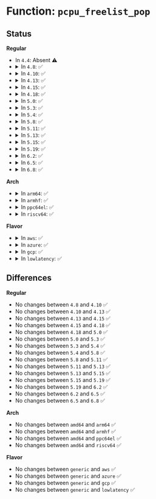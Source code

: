 # Function: <code>pcpu_freelist_pop</code>

## Status
<b>Regular</b>
<ul>
<li>
In <code>4.4</code>: Absent ⚠️
</li>
<li>
<details>
<summary>In <code>4.8</code>: ✅</summary>

```c
struct pcpu_freelist_node *pcpu_freelist_pop(struct pcpu_freelist *s);
```

**Collision:** Unique Global

**Inline:** No

**Transformation:** False

**Instances:**

```
In kernel/bpf/percpu_freelist.c (ffffffff81188040)
Location: kernel/bpf/percpu_freelist.c:77
Inline: False
Direct callers:
  - kernel/bpf/hashtab.c:alloc_htab_elem
  - kernel/bpf/stackmap.c:bpf_get_stackid
```
**Symbols:**

```
ffffffff81188040-ffffffff811880e7: pcpu_freelist_pop (STB_GLOBAL)
```
</details>
</li>
<li>
<details>
<summary>In <code>4.10</code>: ✅</summary>

```c
struct pcpu_freelist_node *pcpu_freelist_pop(struct pcpu_freelist *s);
```

**Collision:** Unique Global

**Inline:** No

**Transformation:** False

**Instances:**

```
In kernel/bpf/percpu_freelist.c (ffffffff81196000)
Location: kernel/bpf/percpu_freelist.c:77
Inline: False
Direct callers:
  - kernel/bpf/hashtab.c:alloc_htab_elem
  - kernel/bpf/stackmap.c:bpf_get_stackid
```
**Symbols:**

```
ffffffff81196000-ffffffff811960a9: pcpu_freelist_pop (STB_GLOBAL)
```
</details>
</li>
<li>
<details>
<summary>In <code>4.13</code>: ✅</summary>

```c
struct pcpu_freelist_node *pcpu_freelist_pop(struct pcpu_freelist *s);
```

**Collision:** Unique Global

**Inline:** No

**Transformation:** False

**Instances:**

```
In kernel/bpf/percpu_freelist.c (ffffffff8119d590)
Location: kernel/bpf/percpu_freelist.c:77
Inline: False
Direct callers:
  - kernel/bpf/hashtab.c:alloc_htab_elem
  - kernel/bpf/hashtab.c:htab_map_alloc
  - kernel/bpf/stackmap.c:bpf_get_stackid
```
**Symbols:**

```
ffffffff8119d590-ffffffff8119d638: pcpu_freelist_pop (STB_GLOBAL)
```
</details>
</li>
<li>
<details>
<summary>In <code>4.15</code>: ✅</summary>

```c
struct pcpu_freelist_node *pcpu_freelist_pop(struct pcpu_freelist *s);
```

**Collision:** Unique Global

**Inline:** No

**Transformation:** False

**Instances:**

```
In kernel/bpf/percpu_freelist.c (ffffffff811ad130)
Location: kernel/bpf/percpu_freelist.c:77
Inline: False
Direct callers:
  - kernel/bpf/hashtab.c:alloc_htab_elem
  - kernel/bpf/hashtab.c:htab_map_alloc
  - kernel/bpf/stackmap.c:bpf_get_stackid
```
**Symbols:**

```
ffffffff811ad130-ffffffff811ad1f3: pcpu_freelist_pop (STB_GLOBAL)
```
</details>
</li>
<li>
<details>
<summary>In <code>4.18</code>: ✅</summary>

```c
struct pcpu_freelist_node *pcpu_freelist_pop(struct pcpu_freelist *s);
```

**Collision:** Unique Global

**Inline:** No

**Transformation:** False

**Instances:**

```
In kernel/bpf/percpu_freelist.c (ffffffff811c46b0)
Location: kernel/bpf/percpu_freelist.c:77
Inline: False
Direct callers:
  - kernel/bpf/hashtab.c:alloc_htab_elem
  - kernel/bpf/hashtab.c:htab_map_alloc
  - kernel/bpf/stackmap.c:bpf_get_stackid
  - kernel/bpf/stackmap.c:bpf_get_stackid
  - kernel/bpf/stackmap.c:bpf_get_stackid
```
**Symbols:**

```
ffffffff811c46b0-ffffffff811c4773: pcpu_freelist_pop (STB_GLOBAL)
```
</details>
</li>
<li>
<details>
<summary>In <code>5.0</code>: ✅</summary>

```c
struct pcpu_freelist_node *pcpu_freelist_pop(struct pcpu_freelist *s);
```

**Collision:** Unique Global

**Inline:** No

**Transformation:** False

**Instances:**

```
In kernel/bpf/percpu_freelist.c (ffffffff811d6330)
Location: kernel/bpf/percpu_freelist.c:112
Inline: False
Direct callers:
  - kernel/bpf/hashtab.c:htab_map_alloc
  - kernel/bpf/stackmap.c:bpf_get_stackid
  - kernel/bpf/stackmap.c:bpf_get_stackid
  - kernel/bpf/stackmap.c:bpf_get_stackid
  - kernel/bpf/stackmap.c:bpf_get_stackid
```
**Symbols:**

```
ffffffff811d6330-ffffffff811d6363: pcpu_freelist_pop (STB_GLOBAL)
```
</details>
</li>
<li>
<details>
<summary>In <code>5.3</code>: ✅</summary>

```c
struct pcpu_freelist_node *pcpu_freelist_pop(struct pcpu_freelist *s);
```

**Collision:** Unique Global

**Inline:** No

**Transformation:** False

**Instances:**

```
In kernel/bpf/percpu_freelist.c (ffffffff811eacf0)
Location: kernel/bpf/percpu_freelist.c:109
Inline: False
Direct callers:
  - kernel/bpf/hashtab.c:htab_map_alloc
  - kernel/bpf/stackmap.c:bpf_get_stackid
  - kernel/bpf/stackmap.c:bpf_get_stackid
  - kernel/bpf/stackmap.c:bpf_get_stackid
  - kernel/bpf/stackmap.c:bpf_get_stackid
```
**Symbols:**

```
ffffffff811eacf0-ffffffff811ead23: pcpu_freelist_pop (STB_GLOBAL)
```
</details>
</li>
<li>
<details>
<summary>In <code>5.4</code>: ✅</summary>

```c
struct pcpu_freelist_node *pcpu_freelist_pop(struct pcpu_freelist *s);
```

**Collision:** Unique Global

**Inline:** No

**Transformation:** False

**Instances:**

```
In kernel/bpf/percpu_freelist.c (ffffffff811f7450)
Location: kernel/bpf/percpu_freelist.c:109
Inline: False
Direct callers:
  - kernel/bpf/hashtab.c:htab_map_alloc
  - kernel/bpf/stackmap.c:bpf_get_stackid
  - kernel/bpf/stackmap.c:bpf_get_stackid
  - kernel/bpf/stackmap.c:bpf_get_stackid
  - kernel/bpf/stackmap.c:bpf_get_stackid
```
**Symbols:**

```
ffffffff811f7450-ffffffff811f7483: pcpu_freelist_pop (STB_GLOBAL)
```
</details>
</li>
<li>
<details>
<summary>In <code>5.8</code>: ✅</summary>

```c
struct pcpu_freelist_node *pcpu_freelist_pop(struct pcpu_freelist *s);
```

**Collision:** Unique Global

**Inline:** No

**Transformation:** False

**Instances:**

```
In kernel/bpf/percpu_freelist.c (ffffffff8121b120)
Location: kernel/bpf/percpu_freelist.c:109
Inline: False
Direct callers:
  - kernel/bpf/hashtab.c:htab_map_alloc
  - kernel/bpf/stackmap.c:bpf_get_stackid
  - kernel/bpf/stackmap.c:bpf_get_stackid
  - kernel/bpf/stackmap.c:bpf_get_stackid
  - kernel/bpf/stackmap.c:bpf_get_stackid
```
**Symbols:**

```
ffffffff8121b120-ffffffff8121b156: pcpu_freelist_pop (STB_GLOBAL)
```
</details>
</li>
<li>
<details>
<summary>In <code>5.11</code>: ✅</summary>

```c
struct pcpu_freelist_node *pcpu_freelist_pop(struct pcpu_freelist *s);
```

**Collision:** Unique Global

**Inline:** No

**Transformation:** False

**Instances:**

```
In kernel/bpf/percpu_freelist.c (ffffffff8121e090)
Location: kernel/bpf/percpu_freelist.c:200
Inline: False
Direct callers:
  - kernel/bpf/hashtab.c:htab_map_alloc
  - kernel/bpf/stackmap.c:__bpf_get_stackid
  - kernel/bpf/stackmap.c:__bpf_get_stackid
  - kernel/bpf/stackmap.c:__bpf_get_stackid
  - kernel/bpf/stackmap.c:__bpf_get_stackid
```
**Symbols:**

```
ffffffff8121e090-ffffffff8121e0de: pcpu_freelist_pop (STB_GLOBAL)
```
</details>
</li>
<li>
<details>
<summary>In <code>5.13</code>: ✅</summary>

```c
struct pcpu_freelist_node *pcpu_freelist_pop(struct pcpu_freelist *s);
```

**Collision:** Unique Global

**Inline:** No

**Transformation:** False

**Instances:**

```
In kernel/bpf/percpu_freelist.c (ffffffff81221b60)
Location: kernel/bpf/percpu_freelist.c:200
Inline: False
Direct callers:
  - kernel/bpf/hashtab.c:htab_map_alloc
  - kernel/bpf/stackmap.c:__bpf_get_stackid
  - kernel/bpf/stackmap.c:__bpf_get_stackid
  - kernel/bpf/stackmap.c:__bpf_get_stackid
  - kernel/bpf/stackmap.c:__bpf_get_stackid
```
**Symbols:**

```
ffffffff81221b60-ffffffff81221ba1: pcpu_freelist_pop (STB_GLOBAL)
```
</details>
</li>
<li>
<details>
<summary>In <code>5.15</code>: ✅</summary>

```c
struct pcpu_freelist_node *pcpu_freelist_pop(struct pcpu_freelist *s);
```

**Collision:** Unique Global

**Inline:** No

**Transformation:** False

**Instances:**

```
In kernel/bpf/percpu_freelist.c (ffffffff81259640)
Location: kernel/bpf/percpu_freelist.c:200
Inline: False
Direct callers:
  - kernel/bpf/hashtab.c:htab_map_alloc
  - kernel/bpf/stackmap.c:__bpf_get_stackid
  - kernel/bpf/stackmap.c:__bpf_get_stackid
  - kernel/bpf/stackmap.c:__bpf_get_stackid
  - kernel/bpf/stackmap.c:__bpf_get_stackid
```
**Symbols:**

```
ffffffff81259640-ffffffff81259681: pcpu_freelist_pop (STB_GLOBAL)
```
</details>
</li>
<li>
<details>
<summary>In <code>5.19</code>: ✅</summary>

```c
struct pcpu_freelist_node *pcpu_freelist_pop(struct pcpu_freelist *s);
```

**Collision:** Unique Global

**Inline:** No

**Transformation:** False

**Instances:**

```
In kernel/bpf/percpu_freelist.c (ffffffff812a25d0)
Location: kernel/bpf/percpu_freelist.c:200
Inline: False
Direct callers:
  - kernel/bpf/hashtab.c:htab_map_alloc
  - kernel/bpf/stackmap.c:__bpf_get_stackid
  - kernel/bpf/stackmap.c:__bpf_get_stackid
  - kernel/bpf/stackmap.c:__bpf_get_stackid
  - kernel/bpf/stackmap.c:__bpf_get_stackid
```
**Symbols:**

```
ffffffff812a25d0-ffffffff812a260d: pcpu_freelist_pop (STB_GLOBAL)
```
</details>
</li>
<li>
<details>
<summary>In <code>6.2</code>: ✅</summary>

```c
struct pcpu_freelist_node *pcpu_freelist_pop(struct pcpu_freelist *s);
```

**Collision:** Unique Global

**Inline:** No

**Transformation:** False

**Instances:**

```
In kernel/bpf/percpu_freelist.c (ffffffff81300050)
Location: kernel/bpf/percpu_freelist.c:191
Inline: False
Direct callers:
  - kernel/bpf/hashtab.c:htab_map_alloc
  - kernel/bpf/stackmap.c:__bpf_get_stackid
  - kernel/bpf/stackmap.c:__bpf_get_stackid
  - kernel/bpf/stackmap.c:__bpf_get_stackid
  - kernel/bpf/stackmap.c:__bpf_get_stackid
```
**Symbols:**

```
ffffffff81300050-ffffffff813000b2: pcpu_freelist_pop (STB_GLOBAL)
```
</details>
</li>
<li>
<details>
<summary>In <code>6.5</code>: ✅</summary>

```c
struct pcpu_freelist_node *pcpu_freelist_pop(struct pcpu_freelist *s);
```

**Collision:** Unique Global

**Inline:** No

**Transformation:** False

**Instances:**

```
In kernel/bpf/percpu_freelist.c (ffffffff8132ebb0)
Location: kernel/bpf/percpu_freelist.c:191
Inline: False
Direct callers:
  - kernel/bpf/hashtab.c:htab_map_alloc
  - kernel/bpf/stackmap.c:__bpf_get_stackid
  - kernel/bpf/stackmap.c:__bpf_get_stackid
  - kernel/bpf/stackmap.c:__bpf_get_stackid
  - kernel/bpf/stackmap.c:__bpf_get_stackid
```
**Symbols:**

```
ffffffff8132ebb0-ffffffff8132ec12: pcpu_freelist_pop (STB_GLOBAL)
```
</details>
</li>
<li>
<details>
<summary>In <code>6.8</code>: ✅</summary>

```c
struct pcpu_freelist_node *pcpu_freelist_pop(struct pcpu_freelist *s);
```

**Collision:** Unique Global

**Inline:** No

**Transformation:** False

**Instances:**

```
In kernel/bpf/percpu_freelist.c (ffffffff813530d0)
Location: kernel/bpf/percpu_freelist.c:191
Inline: False
Direct callers:
  - kernel/bpf/hashtab.c:htab_map_alloc
  - kernel/bpf/stackmap.c:__bpf_get_stackid
  - kernel/bpf/stackmap.c:__bpf_get_stackid
  - kernel/bpf/stackmap.c:__bpf_get_stackid
  - kernel/bpf/stackmap.c:__bpf_get_stackid
```
**Symbols:**

```
ffffffff813530d0-ffffffff81353132: pcpu_freelist_pop (STB_GLOBAL)
```
</details>
</li>
</ul>
<b>Arch</b>
<ul>
<li>
<details>
<summary>In <code>arm64</code>: ✅</summary>

```c
struct pcpu_freelist_node *pcpu_freelist_pop(struct pcpu_freelist *s);
```

**Collision:** Unique Global

**Inline:** No

**Transformation:** False

**Instances:**

```
In kernel/bpf/percpu_freelist.c (ffff80001027c208)
Location: kernel/bpf/percpu_freelist.c:109
Inline: False
Direct callers:
  - kernel/bpf/hashtab.c:htab_map_alloc
  - kernel/bpf/stackmap.c:bpf_get_stackid
  - kernel/bpf/stackmap.c:bpf_get_stackid
  - kernel/bpf/stackmap.c:bpf_get_stackid
  - kernel/bpf/stackmap.c:bpf_get_stackid
```
**Symbols:**

```
ffff80001027c208-ffff80001027c254: pcpu_freelist_pop (STB_GLOBAL)
```
</details>
</li>
<li>
<details>
<summary>In <code>armhf</code>: ✅</summary>

```c
struct pcpu_freelist_node *pcpu_freelist_pop(struct pcpu_freelist *s);
```

**Collision:** Unique Global

**Inline:** No

**Transformation:** False

**Instances:**

```
In kernel/bpf/percpu_freelist.c (c04adee0)
Location: kernel/bpf/percpu_freelist.c:109
Inline: False
Direct callers:
  - kernel/bpf/hashtab.c:htab_map_alloc
  - kernel/bpf/stackmap.c:bpf_get_stackid
  - kernel/bpf/stackmap.c:bpf_get_stackid
  - kernel/bpf/stackmap.c:bpf_get_stackid
  - kernel/bpf/stackmap.c:bpf_get_stackid
```
**Symbols:**

```
c04adee0-c04adf08: pcpu_freelist_pop (STB_GLOBAL)
```
</details>
</li>
<li>
<details>
<summary>In <code>ppc64el</code>: ✅</summary>

```c
struct pcpu_freelist_node *pcpu_freelist_pop(struct pcpu_freelist *s);
```

**Collision:** Unique Global

**Inline:** No

**Transformation:** False

**Instances:**

```
In kernel/bpf/percpu_freelist.c (c000000000325ab0)
Location: kernel/bpf/percpu_freelist.c:109
Inline: False
Direct callers:
  - kernel/bpf/hashtab.c:htab_map_alloc
  - kernel/bpf/stackmap.c:bpf_get_stackid
  - kernel/bpf/stackmap.c:bpf_get_stackid
  - kernel/bpf/stackmap.c:bpf_get_stackid
  - kernel/bpf/stackmap.c:bpf_get_stackid
```
**Symbols:**

```
c000000000325ab0-c000000000325b10: pcpu_freelist_pop (STB_GLOBAL)
```
</details>
</li>
<li>
<details>
<summary>In <code>riscv64</code>: ✅</summary>

```c
struct pcpu_freelist_node *pcpu_freelist_pop(struct pcpu_freelist *s);
```

**Collision:** Unique Global

**Inline:** No

**Transformation:** False

**Instances:**

```
In kernel/bpf/percpu_freelist.c (ffffffe0001b3bc4)
Location: kernel/bpf/percpu_freelist.c:109
Inline: False
Direct callers:
  - kernel/bpf/hashtab.c:htab_map_alloc
  - kernel/bpf/stackmap.c:bpf_get_stackid
  - kernel/bpf/stackmap.c:bpf_get_stackid
  - kernel/bpf/stackmap.c:bpf_get_stackid
  - kernel/bpf/stackmap.c:bpf_get_stackid
```
**Symbols:**

```
ffffffe0001b3bc4-ffffffe0001b3bfe: pcpu_freelist_pop (STB_GLOBAL)
```
</details>
</li>
</ul>
<b>Flavor</b>
<ul>
<li>
<details>
<summary>In <code>aws</code>: ✅</summary>

```c
struct pcpu_freelist_node *pcpu_freelist_pop(struct pcpu_freelist *s);
```

**Collision:** Unique Global

**Inline:** No

**Transformation:** False

**Instances:**

```
In kernel/bpf/percpu_freelist.c (ffffffff811efa70)
Location: kernel/bpf/percpu_freelist.c:109
Inline: False
Direct callers:
  - kernel/bpf/hashtab.c:htab_map_alloc
  - kernel/bpf/stackmap.c:bpf_get_stackid
  - kernel/bpf/stackmap.c:bpf_get_stackid
  - kernel/bpf/stackmap.c:bpf_get_stackid
  - kernel/bpf/stackmap.c:bpf_get_stackid
```
**Symbols:**

```
ffffffff811efa70-ffffffff811efaa3: pcpu_freelist_pop (STB_GLOBAL)
```
</details>
</li>
<li>
<details>
<summary>In <code>azure</code>: ✅</summary>

```c
struct pcpu_freelist_node *pcpu_freelist_pop(struct pcpu_freelist *s);
```

**Collision:** Unique Global

**Inline:** No

**Transformation:** False

**Instances:**

```
In kernel/bpf/percpu_freelist.c (ffffffff811e27e0)
Location: kernel/bpf/percpu_freelist.c:109
Inline: False
Direct callers:
  - kernel/bpf/hashtab.c:htab_map_alloc
  - kernel/bpf/stackmap.c:bpf_get_stackid
  - kernel/bpf/stackmap.c:bpf_get_stackid
  - kernel/bpf/stackmap.c:bpf_get_stackid
  - kernel/bpf/stackmap.c:bpf_get_stackid
```
**Symbols:**

```
ffffffff811e27e0-ffffffff811e27f7: pcpu_freelist_pop (STB_GLOBAL)
```
</details>
</li>
<li>
<details>
<summary>In <code>gcp</code>: ✅</summary>

```c
struct pcpu_freelist_node *pcpu_freelist_pop(struct pcpu_freelist *s);
```

**Collision:** Unique Global

**Inline:** No

**Transformation:** False

**Instances:**

```
In kernel/bpf/percpu_freelist.c (ffffffff811ed840)
Location: kernel/bpf/percpu_freelist.c:109
Inline: False
Direct callers:
  - kernel/bpf/hashtab.c:htab_map_alloc
  - kernel/bpf/stackmap.c:bpf_get_stackid
  - kernel/bpf/stackmap.c:bpf_get_stackid
  - kernel/bpf/stackmap.c:bpf_get_stackid
  - kernel/bpf/stackmap.c:bpf_get_stackid
```
**Symbols:**

```
ffffffff811ed840-ffffffff811ed873: pcpu_freelist_pop (STB_GLOBAL)
```
</details>
</li>
<li>
<details>
<summary>In <code>lowlatency</code>: ✅</summary>

```c
struct pcpu_freelist_node *pcpu_freelist_pop(struct pcpu_freelist *s);
```

**Collision:** Unique Global

**Inline:** No

**Transformation:** False

**Instances:**

```
In kernel/bpf/percpu_freelist.c (ffffffff811fbd10)
Location: kernel/bpf/percpu_freelist.c:109
Inline: False
Direct callers:
  - kernel/bpf/hashtab.c:htab_map_alloc
  - kernel/bpf/stackmap.c:bpf_get_stackid
  - kernel/bpf/stackmap.c:bpf_get_stackid
  - kernel/bpf/stackmap.c:bpf_get_stackid
  - kernel/bpf/stackmap.c:bpf_get_stackid
```
**Symbols:**

```
ffffffff811fbd10-ffffffff811fbd43: pcpu_freelist_pop (STB_GLOBAL)
```
</details>
</li>
</ul>

## Differences
<b>Regular</b>
<ul>
<li>
No changes between <code>4.8</code> and <code>4.10</code> ✅
</li>
<li>
No changes between <code>4.10</code> and <code>4.13</code> ✅
</li>
<li>
No changes between <code>4.13</code> and <code>4.15</code> ✅
</li>
<li>
No changes between <code>4.15</code> and <code>4.18</code> ✅
</li>
<li>
No changes between <code>4.18</code> and <code>5.0</code> ✅
</li>
<li>
No changes between <code>5.0</code> and <code>5.3</code> ✅
</li>
<li>
No changes between <code>5.3</code> and <code>5.4</code> ✅
</li>
<li>
No changes between <code>5.4</code> and <code>5.8</code> ✅
</li>
<li>
No changes between <code>5.8</code> and <code>5.11</code> ✅
</li>
<li>
No changes between <code>5.11</code> and <code>5.13</code> ✅
</li>
<li>
No changes between <code>5.13</code> and <code>5.15</code> ✅
</li>
<li>
No changes between <code>5.15</code> and <code>5.19</code> ✅
</li>
<li>
No changes between <code>5.19</code> and <code>6.2</code> ✅
</li>
<li>
No changes between <code>6.2</code> and <code>6.5</code> ✅
</li>
<li>
No changes between <code>6.5</code> and <code>6.8</code> ✅
</li>
</ul>
<b>Arch</b>
<ul>
<li>
No changes between <code>amd64</code> and <code>arm64</code> ✅
</li>
<li>
No changes between <code>amd64</code> and <code>armhf</code> ✅
</li>
<li>
No changes between <code>amd64</code> and <code>ppc64el</code> ✅
</li>
<li>
No changes between <code>amd64</code> and <code>riscv64</code> ✅
</li>
</ul>
<b>Flavor</b>
<ul>
<li>
No changes between <code>generic</code> and <code>aws</code> ✅
</li>
<li>
No changes between <code>generic</code> and <code>azure</code> ✅
</li>
<li>
No changes between <code>generic</code> and <code>gcp</code> ✅
</li>
<li>
No changes between <code>generic</code> and <code>lowlatency</code> ✅
</li>
</ul>
